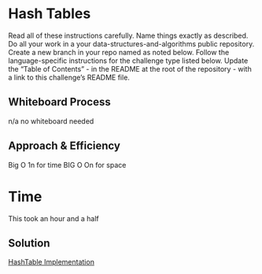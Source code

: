 # Hash Tables

Read all of these instructions carefully.
Name things exactly as described.
Do all your work in a your data-structures-and-algorithms public repository.
Create a new branch in your repo named as noted below.
Follow the language-specific instructions for the challenge type listed below.
Update the “Table of Contents” - in the README at the root of the repository - with a link to this challenge’s README file.

## Whiteboard Process
n/a no whiteboard needed

## Approach & Efficiency


Big O 1n for time
BIG O On for space

# Time

This took an hour and a half 


## Solution

[HashTable Implementation](https://github.com/houseofpython/data-structures-and-algorithms/blob/main/python/data_structures/hashtable.py)
